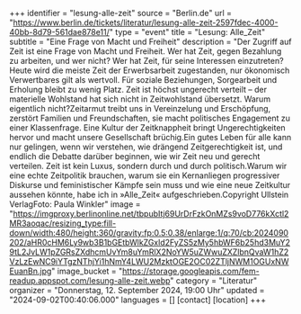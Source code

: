 +++
identifier = "lesung-alle-zeit"
source = "Berlin.de"
url = "https://www.berlin.de/tickets/literatur/lesung-alle-zeit-2597fdec-4000-40bb-8d79-561dae878e11/"
type = "event"
title = "Lesung: Alle_Zeit"
subtitle = "Eine Frage von Macht und Freiheit"
description = "Der Zugriff auf Zeit ist eine Frage von Macht und Freiheit. Wer hat Zeit, gegen Bezahlung zu arbeiten, und wer nicht? Wer hat Zeit, für seine Interessen einzutreten?Heute wird die meiste Zeit der Erwerbsarbeit zugestanden, nur ökonomisch Verwertbares gilt als wertvoll. Für soziale Beziehungen, Sorgearbeit und Erholung bleibt zu wenig Platz. Zeit ist höchst ungerecht verteilt – der materielle Wohlstand hat sich nicht in Zeitwohlstand übersetzt. Warum eigentlich nicht?Zeitarmut treibt uns in Vereinzelung und Erschöpfung, zerstört Familien und Freundschaften, sie macht politisches Engagement zu einer Klassenfrage. Eine Kultur der Zeitknappheit bringt Ungerechtigkeiten hervor und macht unsere Gesellschaft brüchig.Ein gutes Leben für alle kann nur gelingen, wenn wir verstehen, wie drängend Zeitgerechtigkeit ist, und endlich die Debatte darüber beginnen, wie wir Zeit neu und gerecht verteilen. Zeit ist kein Luxus, sondern durch und durch politisch.Warum wir eine echte Zeitpolitik brauchen, warum sie ein Kernanliegen progressiver Diskurse und feministischer Kämpfe sein muss und wie eine neue Zeitkultur aussehen könnte, habe ich in »Alle_Zeit« aufgeschrieben.Copyright	Ullstein VerlagFoto: Paula Winkler"
image = "https://imgproxy.berlinonline.net/tbpubItj69UrDrFzkOnMZs9voD776kXctl2MR3aoqac/resizing_type:fill-down/width:480/height:360/gravity:fp:0.5:0.38/enlarge:1/q:70/cb:2024090202/aHR0cHM6Ly9wb3B1bGEtbWlkZGxld2FyZS5zMy5hbWF6b25hd3MuY29tL2JvLW1pZGRsZXdhcmUvYm8uYmRlX2NoYW5uZWwuZXZlbnQvaW1hZ2VzLzEwNC9iYTgzNThjYi1hNmY4LWU2MzktOGE2OC02ZTljNWM1OGUxNWEuanBn.jpg"
image_bucket = "https://storage.googleapis.com/fem-readup.appspot.com/lesung-alle-zeit.webp"
category = "Literatur"
organizer = "Donnerstag, 12. September 2024, 19:00 Uhr"
updated = "2024-09-02T00:40:06.000"
languages = []
[contact]
[location]
+++